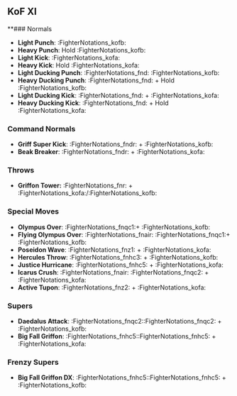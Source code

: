## KoF XI
**### Normals
- **Light Punch**: :FighterNotations_kofb:
- **Heavy Punch**: Hold :FighterNotations_kofb:
- **Light Kick**: :FighterNotations_kofa:
- **Heavy Kick**: Hold :FighterNotations_kofa:
- **Light Ducking Punch**: :FighterNotations_fnd: :FighterNotations_kofb:
- **Heavy Ducking Punch**: :FighterNotations_fnd: + Hold :FighterNotations_kofb: 
- **Light Ducking Kick**: :FighterNotations_fnd: + :FighterNotations_kofa: 
- **Heavy Ducking Kick**: :FighterNotations_fnd: + Hold :FighterNotations_kofa: 
### Command Normals
- **Griff Super Kick**: :FighterNotations_fndr: + :FighterNotations_kofb: 
- **Beak Breaker**: :FighterNotations_fndr: + :FighterNotations_kofa: 
### Throws
- **Griffon Tower:** :FighterNotations_fnr: + :FighterNotations_kofa:/:FighterNotations_kofb:
### Special Moves
- **Olympus Over**: :FighterNotations_fnqc1:+ :FighterNotations_kofb:
- **Flying Olympus Over**: :FighterNotations_fnair: :FighterNotations_fnqc1:+ :FighterNotations_kofb: 
- **Poseidon Wave**: :FighterNotations_fnz1: + :FighterNotations_kofa: 
-  **Hercules Throw**: :FighterNotations_fnhc3: + :FighterNotations_kofb: 
- **Justice Hurricane**: :FighterNotations_fnhc5: + :FighterNotations_kofa: 
- **Icarus Crush**: :FighterNotations_fnair: :FighterNotations_fnqc2: + :FighterNotations_kofa: 
- **Active Tupon**: :FighterNotations_fnz2: + :FighterNotations_kofa:
### Supers
- **Daedalus Attack**: :FighterNotations_fnqc2::FighterNotations_fnqc2: + :FighterNotations_kofb:
- **Big Fall Griffon**: :FighterNotations_fnhc5::FighterNotations_fnhc5: + :FighterNotations_kofa: 
### Frenzy Supers
- **Big Fall Griffon DX**: :FighterNotations_fnhc5::FighterNotations_fnhc5: + :FighterNotations_kofb: